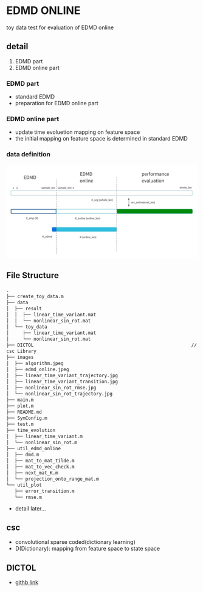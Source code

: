 # EDMD ONLINE
toy data test for evaluation of EDMD online

## detail
1. EDMD part
2. EDMD online part

### EDMD part
+ standard EDMD
+ preparation for EDMD online part

### EDMD online part
+ update time evoluetion mapping on feature space
+ the initial mapping on feature space is determined in standard EDMD

### data definition
![data_definition](./images/edmd_online.jpeg)

## File Structure
```
.
├── create_toy_data.m
├── data
│  ├── result
│  │  ├── linear_time_variant.mat
│  │  └── nonlinear_sin_rot.mat
│  └── toy_data
│     ├── linear_time_variant.mat
│     └── nonlinear_sin_rot.mat
├── DICTOL                                                          // csc Library
├── images
│  ├── algorithm.jpeg
│  ├── edmd_online.jpeg
│  ├── linear_time_variant_trajectory.jpg
│  ├── linear_time_variant_transition.jpg
│  ├── nonlinear_sin_rot_rmse.jpg
│  └── nonlinear_sin_rot_trajectory.jpg
├── main.m
├── plot.m
├── README.md
├── SymConfig.m
├── test.m
├── time_evolution
│  ├── linear_time_variant.m
│  └── nonlinear_sin_rot.m
├── util_edmd_online
│  ├── dmd.m
│  ├── mat_to_mat_tilde.m
│  ├── mat_to_vec_check.m
│  ├── next_mat_K.m
│  └── projection_onto_range_mat.m
└── util_plot
   ├── error_transition.m
   └── rmse.m

```

<!-- + main.m: main file for toy data test
+ util: utility function defined on this directory
    + dmd.m: dynamic mode decomposition
    + time_evolutions2d.m: define time evolution function on state space
    + mat_to_mat_tilde.m: convert matrix to matrix tilde (big matrix)
    + mat_to_vec_check.m: convert matrix to vector
+ images: images directory
+ archive: archive directory using nonlinear mapping(state space <-> feature space)
    + utility functions for _main.m
        + nonlinear_mapping.m: define nonlinear mappnig from state space to feature space
        + nonlinear_mapping_inv.m: define nonlinear mapping from feature space to state space
        + time_evolution.m: define time evolution function on state space
+ plot: functions defined for plot
    + error_transition.m: return rmse corresponding to iteration
    + rmse.m: define rmse(root square mean eror) between 2 matrices
+ DCTORL: csc library -->

+ detail later...

## csc
+ convolutional sparse coded(dictionary learning)
+ D(Dictionary): mapping from feature space to state space

## DICTOL
* [githb link](https://github.com/tiepvupsu/DICTOL)
